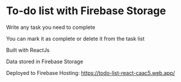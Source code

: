 # To-do list with Firebase Storage

Write any task you need to complete

You can mark it as complete or delete it from the task list

Built with ReactJs

Data stored in Firebase Storage

Deployed to Firebase Hosting: https://todo-list-react-caac5.web.app/
